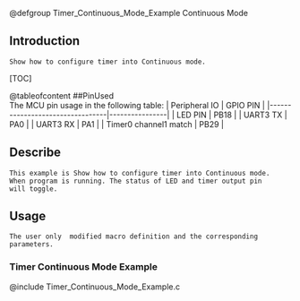 
@defgroup Timer_Continuous_Mode_Example Continuous Mode

## Introduction
	Show how to configure timer into Continuous mode.

[TOC]

@tableofcontent
##PinUsed  
	The MCU pin usage in the following table:
|       Peripheral IO             |    GPIO PIN    |
|---------------------------------|----------------|
|       LED PIN                   |      PB18      |
|       UART3 TX                  |      PA0       |
|       UART3 RX                  |      PA1       |
|       Timer0 channel1 match     |      PB29      |


## Describe
	This example is Show how to configure timer into Continuous mode.
	When program is running. The status of LED and timer output pin
	will toggle.
	
## Usage
	The user only  modified macro definition and the corresponding parameters.


### Timer Continuous Mode Example
@include Timer_Continuous_Mode_Example.c


